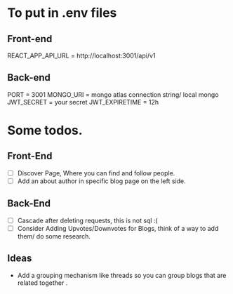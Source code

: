 # To put in .env files

## Front-end

REACT_APP_API_URL = http://localhost:3001/api/v1

## Back-end

PORT = 3001
MONGO_URI = mongo atlas connection string/ local mongo
JWT_SECRET = your secret
JWT_EXPIRETIME = 12h

# Some todos.

## Front-End

- [ ] Discover Page, Where you can find and follow people.
- [ ] Add an about author in specific blog page on the left side.

## Back-End

- [ ] Cascade after deleting requests, this is not sql :(
- [ ] Consider Adding Upvotes/Downvotes for Blogs, think of a way to add them/ do some research.

## Ideas

- Add a grouping mechanism like threads so you can group blogs that are related together .
